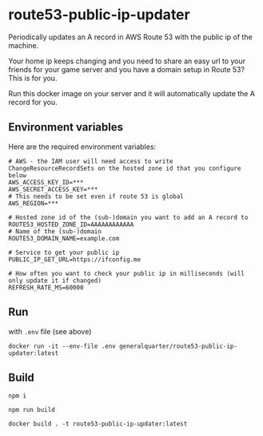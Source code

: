 # route53-public-ip-updater

Periodically updates an A record in AWS Route 53 with the public ip of the machine.

Your home ip keeps changing and you need to share an easy url to your friends for your game server and you have a domain setup in Route 53? This is for you.

Run this docker image on your server and it will automatically update the A record for you.

## Environment variables

Here are the required environment variables:

```Shell
# AWS - the IAM user will need access to write ChangeResourceRecordSets on the hosted zone id that you configure below
AWS_ACCESS_KEY_ID=***
AWS_SECRET_ACCESS_KEY=***
# This needs to be set even if route 53 is global
AWS_REGION=***

# Hosted zone id of the (sub-)domain you want to add an A record to
ROUTE53_HOSTED_ZONE_ID=AAAAAAAAAAAA
# Name of the (sub-)domain
ROUTE53_DOMAIN_NAME=example.com

# Service to get your public ip
PUBLIC_IP_GET_URL=https://ifconfig.me

# How often you want to check your public ip in milliseconds (will only update it if changed)
REFRESH_RATE_MS=60000
```

## Run

with `.env` file (see above)

```Shell
docker run -it --env-file .env generalquarter/route53-public-ip-updater:latest
```

## Build

```Shell
npm i

npm run build

docker build . -t route53-public-ip-updater:latest
```
